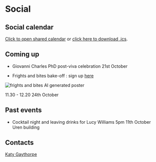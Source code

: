 # Social

## Social calendar

[Click to open shared calendar](https://outlook.office365.com/owa/calendar/6aac4f3cd5c14f7596ff96d463425c49@imperial.ac.uk/be78b35d280f4ad5be57b18a7a0e29285218192955509845337/calendar.html) or [click here to download .ics](https://outlook.office365.com/owa/calendar/6aac4f3cd5c14f7596ff96d463425c49@imperial.ac.uk/be78b35d280f4ad5be57b18a7a0e29285218192955509845337/calendar.ics).

## Coming up

* Giovanni Charles PhD post-viva celebration 21st October

* Frights and bites bake-off : sign up [here](https://forms.office.com/Pages/ResponsePage.aspx?id=B3WJK4zudUWDC0-CZ8PTB3K1CztCIehAjI44BDXnK7pUM1c0TkdaUVVLUEtFTldRSE9TNEZRQzQzMi4u)

![frights and bites AI generated poster](../../img/frights_and_bites.png)

11.30 - 12.20 24th October

## Past events

* Cocktail night and leaving drinks for Lucy Williams
  5pm 11th October Uren building

## Contacts

<a href="mailto:k.gaythorpe@imperial.ac.uk">Katy Gaythorpe</a>
